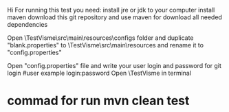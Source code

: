 Hi
For running this test you need:
install jre or jdk to your computer
install maven
download this git repository
and use maven for download all needed dependencies

Open \TestVisme\src\main\resources\configs folder and duplicate "blank.properties"
to \TestVisme\src\main\resources  and rename it to "config.properties"

Open "config.properties" file and write your user login and password for git login
#user example  login:password
Open \TestVisme in terminal 

# **commad for run mvn clean test**

